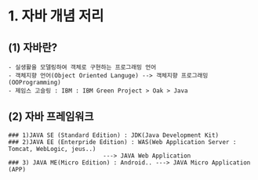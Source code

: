 # 1. 자바 개념 저리

## (1) 자바란?
	- 실생활을 모델링하여 객체로 구현하는 프로그래밍 언어
	- 객체지향 언어(Object Oriented Languge) --> 객체지향 프로그래밍(OOProgramming)
	- 제임스 고슬링 : IBM : IBM Green Project > Oak > Java
	
## (2) 자바 프레임워크
	### 1)JAVA SE (Standard Edition) : JDK(Java Development Kit)
	### 2)JAVA EE (Enterpride Edition) : WAS(Web Application Server : Tomcat, WebLogic, jeus..)
				               ---> JAVA Web Application
	### 3) JAVA ME(Micro Edition) : Android.. ---> JAVA Micro Application (APP)